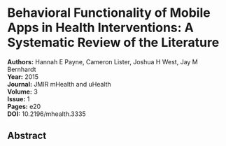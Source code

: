 # Behavioral Functionality of Mobile Apps in Health Interventions: A Systematic Review of the Literature

**Authors:** Hannah E Payne, Cameron Lister, Joshua H West, Jay M Bernhardt  
**Year:** 2015  
**Journal:** JMIR mHealth and uHealth  
**Volume:** 3  
**Issue:** 1  
**Pages:** e20  
**DOI:** 10.2196/mhealth.3335  

## Abstract


